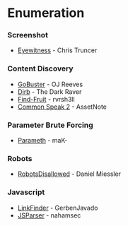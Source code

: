 # Enumeration

### Screenshot
 * [Eyewitness](https://github.com/ChrisTruncer/EyeWitness) - Chris Truncer

### Content Discovery
* [GoBuster](https://github.com/OJ/gobuster) - OJ Reeves
* [Dirb](https://tools.kali.org/web-applications/dirb) - The Dark Raver
* [Find-Fruit](https://github.com/rvrsh3ll/Misc-Powershell-Scripts/blob/master/Find-Fruit.ps1) - rvrsh3ll
* [Common Speak 2](https://github.com/assetnote/commonspeak2) - AssetNote

### Parameter Brute Forcing
* [Parameth](https://github.com/maK-/parameth) - maK-

### Robots
* [RobotsDisallowed](https://github.com/danielmiessler/RobotsDisallowed) - Daniel Miessler

### Javascript

* [LinkFinder](https://github.com/GerbenJavado/LinkFinder) - GerbenJavado
* [JSParser](https://github.com/nahamsec/JSParser) - nahamsec
